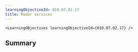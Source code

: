 ```yaml
---
learningObjectiveId: 010.07.02.17
title: Radar services
---
```


```tsx eval
<LearningOBjectives learningObjectiveId={010.07.02.17} />
```

## Summary
